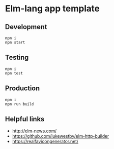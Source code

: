# Elm-lang app template

## Development

```
npm i
npm start
```

## Testing

```
npm i
npm test
```

## Production

```
npm i
npm run build
```

## Helpful links

* http://elm-news.com/
* https://github.com/lukewestby/elm-http-builder
* https://realfavicongenerator.net/
